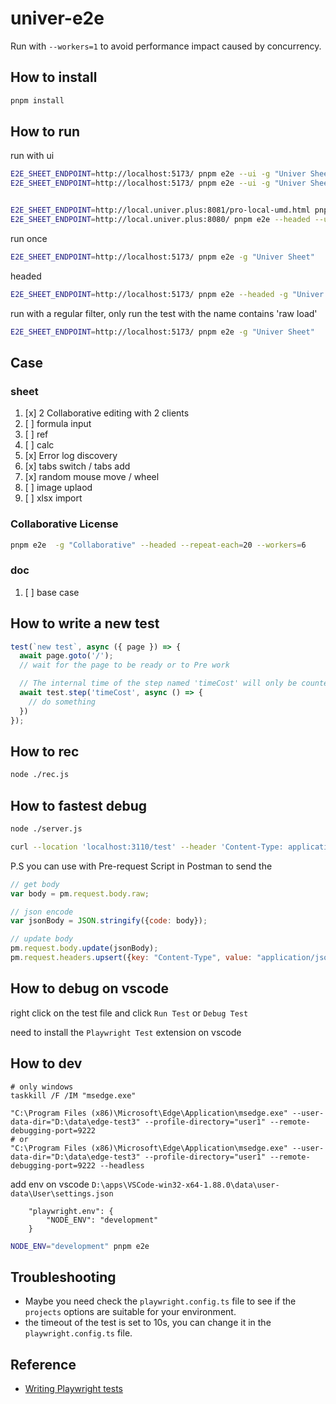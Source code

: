 # univer-e2e

Run with `--workers=1` to avoid performance impact caused by concurrency.

## How to install

```bash
pnpm install
```

## How to run

run with ui
```bash
E2E_SHEET_ENDPOINT=http://localhost:5173/ pnpm e2e --ui -g "Univer Sheet"
E2E_SHEET_ENDPOINT=http://localhost:5173/ pnpm e2e --ui -g "Univer Sheet"


E2E_SHEET_ENDPOINT=http://local.univer.plus:8081/pro-local-umd.html pnpm e2e --headed --ui 
E2E_SHEET_ENDPOINT=http://local.univer.plus:8080/ pnpm e2e --headed --ui 
```

run once
```bash
E2E_SHEET_ENDPOINT=http://localhost:5173/ pnpm e2e -g "Univer Sheet"
```

headed
```bash
E2E_SHEET_ENDPOINT=http://localhost:5173/ pnpm e2e --headed -g "Univer Sheet"
```

run with a regular filter, only run the test with the name contains 'raw load'
```bash
E2E_SHEET_ENDPOINT=http://localhost:5173/ pnpm e2e -g "Univer Sheet"
```

## Case

### sheet 

1. [x] 2 Collaborative editing with 2 clients
2. [ ] formula input
  1. [ ] ref
  2. [ ] calc
3. [x] Error log discovery
4. [x] tabs switch / tabs add
5. [x] random mouse move / wheel
6. [ ] image uplaod
7. [ ] xlsx import

### Collaborative License

```bash
pnpm e2e  -g "Collaborative" --headed --repeat-each=20 --workers=6
```

### doc

1. [ ] base case 

## How to write a new test

```typescript
test(`new test`, async ({ page }) => {
  await page.goto('/');
  // wait for the page to be ready or to Pre work

  // The internal time of the step named 'timeCost' will only be counted
  await test.step('timeCost', async () => {
    // do something    
  })
});
```


## How to rec

```bash
node ./rec.js
```

## How to fastest debug
  
```bash
node ./server.js

curl --location 'localhost:3110/test' --header 'Content-Type: application/json' --data-raw '{"code":"page.goto(\"http://127.0.0.1:3110\")"}'
```
P.S you can use with Pre-request Script in Postman to send the

```js
// get body
var body = pm.request.body.raw;

// json encode
var jsonBody = JSON.stringify({code: body});

// update body
pm.request.body.update(jsonBody);
pm.request.headers.upsert({key: "Content-Type", value: "application/json"});
```

## How to debug on vscode

right click on the test file and click `Run Test` or `Debug Test`

need to install the `Playwright Test` extension on vscode

## How to dev

```
# only windows
taskkill /F /IM "msedge.exe"

"C:\Program Files (x86)\Microsoft\Edge\Application\msedge.exe" --user-data-dir="D:\data\edge-test3" --profile-directory="user1" --remote-debugging-port=9222
# or
"C:\Program Files (x86)\Microsoft\Edge\Application\msedge.exe" --user-data-dir="D:\data\edge-test3" --profile-directory="user1" --remote-debugging-port=9222 --headless
```

add env on vscode `D:\apps\VSCode-win32-x64-1.88.0\data\user-data\User\settings.json`
```
    "playwright.env": {
        "NODE_ENV": "development"
    }
```

```bash
NODE_ENV="development" pnpm e2e
```


## Troubleshooting

- Maybe you need check the `playwright.config.ts` file to see if the `projects` options are suitable for your environment.
- the timeout of the test is set to 10s, you can change it in the `playwright.config.ts` file.

## Reference

- [Writing Playwright tests](https://playwright.dev/docs/intro)